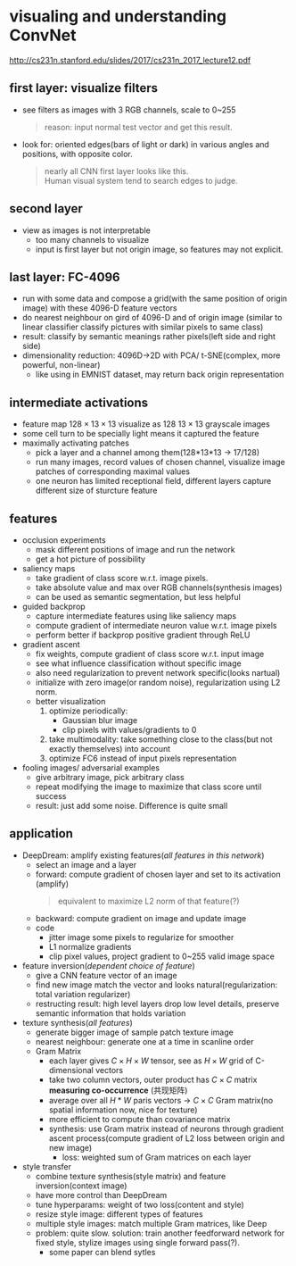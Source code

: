 # visualing and understanding ConvNet

http://cs231n.stanford.edu/slides/2017/cs231n_2017_lecture12.pdf

## first layer: visualize filters
- see filters as images with 3 RGB channels, scale to 0~255
    > reason: input normal test vector and get this result.
- look for: oriented edges(bars of light or dark) in various angles and positions, with opposite color.
    > nearly all CNN first layer looks like this.  
    > Human visual system tend to search edges to judge.

## second layer
- view as images is not interpretable
    - too many channels to visualize
    - input is first layer but not origin image, so features may not explicit.

## last layer: FC-4096
- run with some data and compose a grid(with the same position of origin image) with these 4096-D feature vectors
- do nearest neighbour on gird of 4096-D and of origin image (similar to linear classifier classify pictures with similar pixels to same class)
- result: classify by semantic meanings rather pixels(left side and right side)
- dimensionality reduction: 4096D->2D with PCA/ t-SNE(complex, more powerful, non-linear)
    - like using in EMNIST dataset, may return back origin representation

## intermediate activations
- feature map $128\times 13\times 13$ visualize as $128\ 13\times 13$ grayscale images
- some cell turn to be specially light means it captured the feature
- maximally activating patches
    - pick a layer and a channel among them(128\*13\*13 -> 17/128)
    - run many images, record values of chosen channel, visualize image patches of corresponding maximal values
    - one neuron has limited receptional field, different layers capture different size of sturcture feature

## features
- occlusion experiments
    - mask different positions of image and run the network
    - get a hot picture of possibility
- saliency maps
    - take gradient of class score w.r.t. image pixels.
    - take absolute value and max over RGB channels(synthesis images)
    - can be used as semantic segmentation, but less helpful
- guided backprop
    - capture intermediate features using like saliency maps
    - compute gradient of intermediate neuron value w.r.t. image pixels
    - perform better if backprop positive gradient through ReLU
- gradient ascent
    - fix weights, compute gradient of class score w.r.t. input image
    - see what influence classification without specific image
    - also need regularization to prevent network specific(looks nartual)
    - initialize with zero image(or random noise), regularization using L2 norm.
    - better visualization
        1. optimize periodically:
            - Gaussian blur image
            - clip pixels with values/gradients to 0
        2. take multimodality: take something close to the class(but not exactly themselves) into account
        3. optimize FC6 instead of input pixels representation
- fooling images/ adversarial examples
    - give arbitrary image, pick arbitrary class
    - repeat modifying the image to maximize that class score until success
    - result: just add some noise. Difference is quite small

## application
- DeepDream: amplify existing features(*all features in this network*)
    - select an image and a layer
    - forward: compute gradient of chosen layer and set to its activation (amplify)
        > equivalent to maximize L2 norm of that feature(?)
    - backward: compute gradient on image and update image
    - code
        - jitter image some pixels to regularize for smoother
        - L1 normalize gradients
        - clip pixel values, project gradient to 0~255 valid image space
- feature inversion(*dependent choice of feature*)
    - give a CNN feature vector of an image
    - find new image match the vector and looks natural(regularization: total variation regularizer)
    - restructing result: high level layers drop low level details, preserve semantic information that holds variation
- texture synthesis(*all features*)
    - generate bigger image of sample patch texture image
    - nearest neighbour: generate one at a time in scanline order
    - Gram Matrix
        - each layer gives $C\times H\times W$ tensor, see as $H\times W$ grid of C-dimensional vectors
        - take two column vectors, outer product has $C\times C$ matrix **measuring co-occurrence** (共现矩阵)
        - average over all $H*W$ paris vectors -> $C\times C$ Gram matrix(no spatial information now, nice for texture)
        - more efficient to compute than covariance matrix
        - synthesis: use Gram matrix instead of neurons through gradient ascent process(compute gradient of L2 loss between origin and new image)
            - loss: weighted sum of Gram matrices on each layer
- style transfer
    - combine texture synthesis(style matrix) and feature inversion(context image)
    - have more control than DeepDream
    - tune hyperparams: weight of two loss(content and style)
    - resize style image: different types of features
    - multiple style images: match multiple Gram matrices, like Deep
    - problem: quite slow. solution: train another feedforward network for fixed style, stylize images using single forward pass(?).
        - some paper can blend sytles

